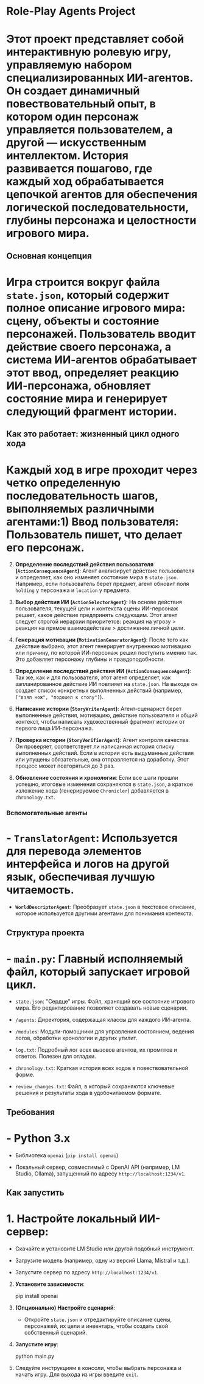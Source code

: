 # Role-Play Agents Project

# Этот проект представляет собой интерактивную ролевую игру, управляемую набором специализированных ИИ-агентов. Он создает динамичный повествовательный опыт, в котором один персонаж управляется пользователем, а другой — искусственным интеллектом. История развивается пошагово, где каждый ход обрабатывается цепочкой агентов для обеспечения логической последовательности, глубины персонажа и целостности игрового мира.

## Основная концепция

# Игра строится вокруг файла `state.json`, который содержит полное описание игрового мира: сцену, объекты и состояние персонажей. Пользователь вводит действие своего персонажа, а система ИИ-агентов обрабатывает этот ввод, определяет реакцию ИИ-персонажа, обновляет состояние мира и генерирует следующий фрагмент истории.

## Как это работает: жизненный цикл одного хода

# Каждый ход в игре проходит через четко определенную последовательность шагов, выполняемых различными агентами:1) **Ввод пользователя**: Пользователь пишет, что делает его персонаж.

2. **Определение последствий действия пользователя (`ActionConsequenceAgent`)**: Агент анализирует действие пользователя и определяет, как оно изменяет состояние мира в `state.json`. Например, если пользователь берет предмет, агент обновит поля `holding` у персонажа и `location` у предмета.

3. **Выбор действия ИИ (`ActionSelectorAgent`)**: На основе действия пользователя, текущей цели и контекста сцены ИИ-персонаж решает, какое действие предпринять следующим. Этот агент следует строгой иерархии приоритетов: реакция на угрозу > реакция на прямое взаимодействие > достижение личной цели.

4. **Генерация мотивации (`MotivationGeneratorAgent`)**: После того как действие выбрано, этот агент генерирует внутреннюю мотивацию или причину, по которой ИИ-персонаж решил поступить именно так. Это добавляет персонажу глубины и правдоподобности.

5. **Определение последствий действия ИИ (`ActionConsequenceAgent`)**: Так же, как и для пользователя, этот агент определяет, как запланированное действие ИИ повлияет на `state.json`. На выходе он создает список конкретных выполненных действий (например, `["взял нож", "подошел к столу"]`).

6. **Написание истории (`StoryWriterAgent`)**: Агент-сценарист берет выполненные действия, мотивацию, действие пользователя и общий контекст, чтобы написать художественный фрагмент истории от первого лица ИИ-персонажа.

7. **Проверка истории (`StoryVerifierAgent`)**: Агент контроля качества. Он проверяет, соответствует ли написанная история списку выполненных действий. Если в истории есть выдуманные действия или упущены обязательные, она отправляется на доработку. Этот процесс может повторяться до 3 раз.

8. **Обновление состояния и хронологии**: Если все шаги прошли успешно, итоговые изменения сохраняются в `state.json`, а краткое изложение хода (генерируемое `Chronicler`) добавляется в `chronology.txt`.

### Вспомогательные агенты

# - **`TranslatorAgent`**: Используется для перевода элементов интерфейса и логов на другой язык, обеспечивая лучшую читаемость.

- **`WorldDescriptorAgent`**: Преобразует `state.json` в текстовое описание, которое используется другими агентами для понимания контекста.

## Структура проекта

# - `main.py`: Главный исполняемый файл, который запускает игровой цикл.

- `state.json`: "Сердце" игры. Файл, хранящий все состояние игрового мира. Его редактирование позволяет создавать новые сценарии.

- `/agents`: Директория, содержащая классы для каждого ИИ-агента.

- `/modules`: Модули-помощники для управления состоянием, ведения логов, обработки хронологии и других утилит.

- `log.txt`: Подробный лог всех вызовов агентов, их промптов и ответов. Полезен для отладки.

- `chronology.txt`: Краткая история всех ходов в повествовательной форме.

- `review_changes.txt`: Файл, в который сохраняются ключевые решения и результаты хода в удобочитаемом формате.

## Требования

# - Python 3.x

- Библиотека `openai` (`pip install openai`)

- Локальный сервер, совместимый с OpenAI API (например, LM Studio, Ollama), запущенный по адресу `http://localhost:1234/v1`.

## Как запустить

# 1. **Настройте локальный ИИ-сервер**:

- Скачайте и установите LM Studio или другой подобный инструмент.

- Загрузите модель (например, одну из версий Llama, Mistral и т.д.).

- Запустите сервер по адресу `http://localhost:1234/v1`.

2. **Установите зависимости**:

   pip install openai

3. **(Опционально) Настройте сценарий**:

   - Откройте `state.json` и отредактируйте описание сцены, персонажей, их цели и инвентарь, чтобы создать свой собственный сценарий.

4. **Запустите игру**:

   python main.py

5. Следуйте инструкциям в консоли, чтобы выбрать персонажа и начать игру. Для выхода из игры введите `exit`.
